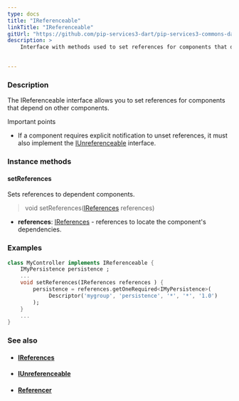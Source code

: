 ```yaml
---
type: docs
title: "IReferenceable"
linkTitle: "IReferenceable"
gitUrl: "https://github.com/pip-services3-dart/pip-services3-commons-dart"
description: >
    Interface with methods used to set references for components that depend on other components. 

    
---
```


### Description

The IReferenceable interface allows you to set references for components that depend on other components.

Important points

- If a component requires explicit notification to unset references, it must also implement the [IUnreferenceable](../iunreferenceable) interface.

### Instance methods

#### setReferences
Sets references to dependent components.

> void setReferences([IReferences](../ireferences) references)

- **references**: [IReferences](../ireferences) - references to locate the component's dependencies. 

### Examples

```dart
class MyController implements IReferenceable {
    IMyPersistence persistence ;
    ...
    void setReferences(IReferences references ) {
        persistence = references.getOneRequired<IMyPersistence>(
             Descriptor('mygroup', 'persistence', '*', '*', '1.0')
        );
    }
    ...
}

```

### See also
- #### [IReferences](../ireferences)
- #### [IUnreferenceable](../iunreferenceable)
- #### [Referencer](../referencer)
